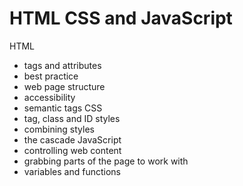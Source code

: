 HTML CSS and JavaScript
=======================

HTML
- tags and attributes
- best practice
- web page structure
- accessibility
- semantic tags
CSS
- tag, class and ID styles
- combining styles
- the cascade
JavaScript
- controlling web content
- grabbing parts of the page to work with
- variables and functions